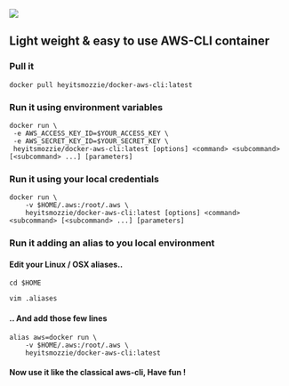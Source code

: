 [![](https://badge.imagelayers.io/heyitsmozzie/docker-aws-cli:latest.svg)](https://imagelayers.io/?images=heyitsmozzie/docker-aws-cli:latest 'Get your own badge on imagelayers.io')
## Light weight & easy to use AWS-CLI container

### Pull it

`docker pull heyitsmozzie/docker-aws-cli:latest`

### Run it using environment variables

```
docker run \
 -e AWS_ACCESS_KEY_ID=$YOUR_ACCESS_KEY \
 -e AWS_SECRET_KEY_ID=$YOUR_SECRET_KEY \
 heyitsmozzie/docker-aws-cli:latest [options] <command> <subcommand> [<subcommand> ...] [parameters]
```

### Run it using your local credentials

```
docker run \
    -v $HOME/.aws:/root/.aws \
    heyitsmozzie/docker-aws-cli:latest [options] <command> <subcommand> [<subcommand> ...] [parameters]
```

### Run it adding an alias to you local environment

#### Edit your Linux / OSX aliases..
`cd $HOME`

`vim .aliases`
#### .. And add those few lines
```
alias aws=docker run \
    -v $HOME/.aws:/root/.aws \
    heyitsmozzie/docker-aws-cli:latest
```
#### Now use it like the classical aws-cli, Have fun !
